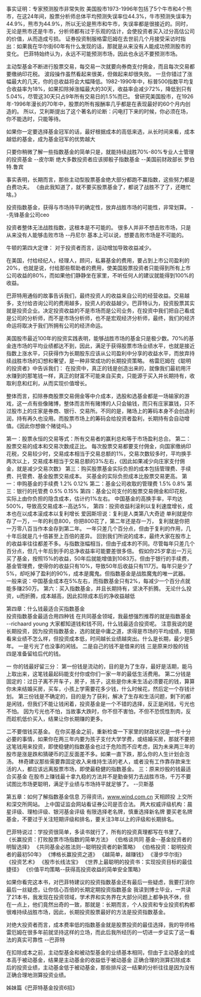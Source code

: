 
事实证明：专家预测股市非常失败
美国股市1973-1996年包括了5个牛市和4个熊市，在这24年间，股票分析师总体平均预测失误率位44.3%，牛市预测失误率为44.9%，熊市为44.9%，所以无论是熊市和牛市，失误率都是很接近的。同时，无论是熊市还是牛市，分析师都有过于乐观的估计，会使投资者买入过分高估公司的价值，从而造成亏损。
证券投资制服格雷厄姆在去世前几个月接受采访时指出：如果我在华尔街60年有什么发现的话，那就是从来没有人能成功预测股市的变化。
巴菲特始终认为，永远不可能预测市场，因此也永远不要预测市场。

主动型基金不断进行股票交易，每交易一次就要向券商支付佣金，而且每次交易都要缴纳印花税。
波段操作虽然看起来很美，但做起来却很失败。
一旦你错过了涨幅最大的几天，你的总收益将会大幅降低。1982-1990年中，标普500指数平均复合收益率为18%，如果扣除掉涨幅最大的30天，收益率会减少72%，降低到只有5.04%，尽管这30天只占9年所有交易日的1.5%而已。
曾研究美国股市，在1926年-1996年漫长的70年中，股票的所有报酬率几乎都是在表现最好的60个月内创造的。
所以，艾利斯提出了这个著名的论断：闪电打下来的时候，你必须在场，你不能选时，只能等待。

如果你一定要选择基金冠军的话，最好根据成本的高低来选，从长时间来看，成本越低的基金，成为基金冠军的优势越大

只要你稍微了解一些指数基金的简单只是，就能持续战胜70%-80%专业人士管理的投资基金   --皮尔斯
绝大多数投资者应该掷骰子指数基金    --美国前财政部长   罗伯特.鲁宾

事实表明，长期而言，那些主动型股票基金绝大部分都跑不赢指数，这些努力都是白费功夫。
《由此我知道了，就不要买股票基金了，都说了战胜不了了，还瞎忙啥。》

投资指数基金，获得与市场持平的确定性，放弃战胜市场的可能性，非常划算。 --先锋基金公司ceo

投资者整体无法战胜指数，这根本是不可能的。
很多人并非不想击败市场，只是从来没有人能够击败市场    --丹尼尔
基本上可以说，想要击败市场是不可能的。   

牛顿的第四大定律：
对于投资者而言，运动增加导致收益减少。

在美国，付给经纪人，经理人，顾问，私募基金的费用，要占到上市公司盈利的20%，也就是说，付给那些帮助者的费用，使美国股票投资者只能得到所有上市公司收益的80%，而如果他们静静坐在家里，不听任何人的建议就能得到100%的收益。

巴菲特用通俗的故事告诉我们，最终投资人的收益来自公司的经营收益。交易越多，支付给咨询公司的费用越多，投资人的收益越少。巴菲特认为，投资股票其实就是投资企业。决定投资收益的不是市场而是公司业务，在投资中我们把自己看成是公司的分析师，而不是市场分析师，也不是宏观经济分析师，最终，我们的经济命运将取决于我们所拥有公司的经济命运。

美国股市最近100年的投资实践表明，能够战胜市场的基金只是极少数。70%的基金连市场的平均业绩都达不到，因此，满足于获得股票市场业绩水平，也就是接近指数上涨水平，只获得作为长期股东应该从公司盈利中分享的收益水平，而放弃持续战胜市场的幻想和奢望，是一种非常成功的长期投资策略。
格雷厄姆在《聪明的投资者》中告诉我们：
在投资中，真正的钱是创造出来的，就像我们最初用汗水赚到的那笔钱一样，真正的财富不可能来自买卖，只能源于买入并长期持有，收取利息和红利，从而实现价值增长。

整体而言，扣除券商股票交易佣金等中介成本，选股和选基金都是一场输家的游戏，这一点有些像赌博，整体而言所有赌博的人只会输钱，而只有庄家赢钱，只不过股市上的庄家是券商、银行、交易所。不同的是，赌场上的筹码本身不会创造利润，持有再久也没用。而股票市场上的筹码会给投资者盈利，长期持有会自动增值。《因此你想做个赌徒吗。》

第一：股票永恒的交易等式：所有交易者的赢利总和等于市场盈利总合。
第二：股票交易的成本和交易次数成正比。
每次股票交易都要支付佣金，向国家缴纳印花税，交易较少时，交易成本相当于交易总额的1%，交易次数较多时，平均换手两次以上，交易成本相当于交易总额的3%左右，《因此如果减少向庄家支付佣金，就是减少交易次数》
第三：购买股票基金实际负担的成本包括管理费、手续费、托管费、基金股票交易成本。
买基金的实际负担成本比股票交易更高。
第一：申购基金的手续费  1.2%          0.12%
第二：基金公司收取的管理费  1.5%   0.8%
第三：银行的托管费   0.5%                 0.15%
第四：基金公司支付的股票交易佣金和印花税，实际上由你负担的隐含成本，估计约1%左右。
中国基金的高换手率，平均达500%，导致高交易成本--高达5%，
第四：投资收益利滚利以复利速度增长，成本也在以成本滚成本以复利增长
爱因斯坦说：复利是人类第八大奇迹
单利就是你存了一万，一年的利息800，你把800花了，第二年还是存一万，
复利就是你把一万零八百当作本金存到第二年。
一年只差几个百分点，但由于复利的作用，几十年后就是几十倍甚至上百倍的差异。
回到我们所说的成本，最终大家在股市上的收益率往往都差不多。与指数涨幅相当，但由于成本的不同。尽管每年只差几个百分点，但几十年后到手的总净收益率可能要差很多倍。
假如你25岁拿出一万元买了基金，按照15%的收益，50年后就能增值到1083万。但由于银行的手续费，基金管理费，使得你的收益只有10%，导致50年后收益只有117万。每年只是少了5%，却吃掉了盈利的90%，成本是魔鬼。但指数基金是战胜魔鬼的唯一武器。
一般来说：中国基金成本在5%左右，而指数基金只有2%，每减少一个百分点就能多赚250万。
第六：买入指数基金，并且长期持有，坚决不折腾。
无论什么投资，u而折腾，成本越高，因此扣除成本后的净收益越低

第四章：什么钱最适合买指数基金  
投资指数基金最适合用四种钱
在共同基金领域，我最想强烈推荐的就是指数基金     --richaard young
大家都知道钱和钱不同，什么钱最适合投资呢。
注意我说的是长期投资，因为投资指数基金，选的就是中庸之道，求得是市场的平均成绩，短期看来业绩不怎么样，但投资成本低，时间越长业绩越突出。什么是长期，最少是5年。
一是亏光了也没事的闲钱。
二是自己的钱不是借来的钱
三是原来炒股的钱
四是准备留给后代的钱。

一
你的钱最好留三分：
第一份钱是流动的，目的是为了生存，最好是活期，能马上取出来，这笔钱最起码能支付你或你们一家一年的最低生活费用。
第二分钱是固定的：过日子离不开车子，房子，孩子，这些是你未来生活必须要花的钱，算算你未来结婚买房，买车，小孩上学需要花多少钱，什么时候花，然后定一个存钱计划。
第三份钱是不确定的，目的是为了获利，解决了生存和生活问题，剩下的都是闲钱，但我们不能让钱闲着，投资基金是一个不错的选择，反正是闲钱，亏光也不怕。
因为亏光也不怕，当故事大跌时，你不但不害怕，不但不恐慌性割肉，反而趁机低价买入，结果让你长期赚的更多。

二不要借钱买基金。
在你买基金之前，重新检查一下家里的财政状况是一件十分必要的事情，如果你在两三年内要为孩子支付大学学费，或结婚买房，那就不要把这笔钱用来投资，即使稳健的指数基金也过于危险而不应考虑，因为未来两三年的股市是涨是跌和猜硬币的正反面差不多。如果一直下跌，那么你的人生计划会泡汤。
林奇建议那些需要靠固定收入来维持生活的老人，或者没有工作靠存款来生活的人，都应该远离股票市场，即使最稳健的指数基金。
三：原来炒股的钱最适合买基金
在股市上赚钱最十拿九稳的方法并不是勤奋努力去战胜市场，千万不要试图比市场更聪明，满足于业绩与市场持平就足够了。   --贝斯基


第五章：如何了解指数基金信息
万得资讯，www.wind.com.cn
天相顾投
上交所和深交所网站。
上中国证监会网站看证券公司是否合法。
两大权威评级机构：晨星评级、理柏评级、银河基金评级
有限选择老名牌，慎重选择新名牌
要买老名牌基金，不要过于关注短期评级和排名，要关注3年以上的评级和长期排名。

巴菲特说过：学投资很简单，多读书就行了，所有的投资真理都写在书里了。
《长赢投资：打败股票市场指数的简单方法》
《伯格谈共同 基金--基金投资者的明智选择》
《共同基金必胜法则--聪明投资者的新策略》
《伯格投资：聪明投资者的最初50年》
《博格长赢投资之道》
《越简单，越赚钱》
《漫步华尔街》
《投资艺术》
《股市长线法宝》
《世界上最聪明的投资书：实现投资目标的最佳捷径》
《价值平均策略--获得高投资收益的简单安全策略》

如果你看完这本书，对巴菲特建议的投资指数基金还有最后一些疑虑，我要打消你最后一丝疑虑，让你信心百倍的长期定期投资指数基金
我读到博士毕业，一共读了21本书，我发现在投资领域，学术界和实务界在大部分问题上都争执不休，但在一点上，他们竟然出奇的一致，那就是：长期而言，个人投资和专业投资机构都很难持续战胜市场，因此，长期投资股票最好的方法是投资指数基金。

对绝大投资者而言，成本费率低的指数基金就是股票投资的最佳选择，我的导师格雷厄姆在很多年前就坚持这样的立场，而此后我所经历的一切进一步证实了这一看法的真实可靠性    --巴菲特

在扣除成本之前，主动型基金和被动型基金的业绩基本相同，但由于主动基金的成本高于被动基金，结果是主动基金的收益低于被动基金
正确合理的测算扣除成本后的投资业绩，主动基金低于被动基金，那些排斥这一结果的分析往往是因为没有正确合理地测算投资业绩。

姊妹篇《巴菲特基金投资6招》





























































